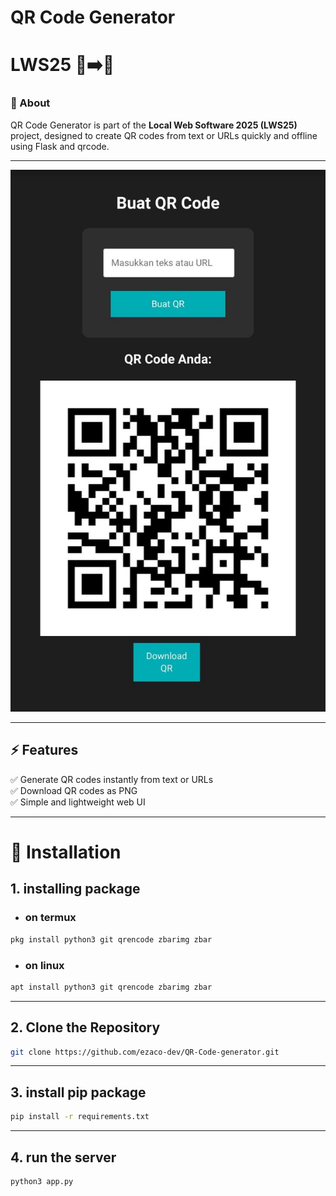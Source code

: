 # QR Code Generator  
# LWS25 🔲➡️📲  

### 🎯 About  
QR Code Generator is part of the **Local Web Software 2025 (LWS25)** project, designed to create QR codes from text or URLs quickly and offline using Flask and qrcode.  

---

<img src="review.jpg">

---

## ⚡ Features  
✅ Generate QR codes instantly from text or URLs  
✅ Download QR codes as PNG  
✅ Simple and lightweight web UI  

---

# 🚀 Installation  
## 1. installing package 
- ### on termux
```bash
pkg install python3 git qrencode zbarimg zbar
```
- ### on linux
```bash
apt install python3 git qrencode zbarimg zbar
```
--- 

## 2. Clone the Repository  
```bash
git clone https://github.com/ezaco-dev/QR-Code-generator.git
```

---

## 3. install pip package
```bash
pip install -r requirements.txt
```
---
## 4. run the server
```bash
python3 app.py
```